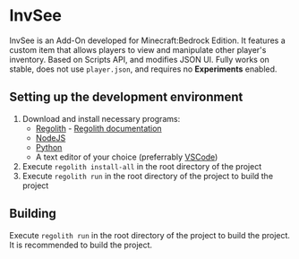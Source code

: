 # InvSee

InvSee is an Add-On developed for Minecraft:Bedrock Edition. It features a custom item that allows players to view and manipulate other player's inventory. Based on Scripts API, and modifies JSON UI. Fully works on stable, does not use `player.json`, and requires no **Experiments** enabled.

## Setting up the development environment

1. Download and install necessary programs:
   - [Regolith](https://github.com/Bedrock-OSS/regolith/releases) - [Regolith documentation](https://bedrock-oss.github.io/regolith/guide/installing)
   - [NodeJS](https://nodejs.org/en/download/)
   - [Python](https://www.python.org/downloads/)
   - A text editor of your choice (preferrably [VSCode](https://code.visualstudio.com/))
2. Execute `regolith install-all` in the root directory of the project
3. Execute `regolith run` in the root directory of the project to build the project

## Building

Execute `regolith run` in the root directory of the project to build the project. It is recommended to build the project.
